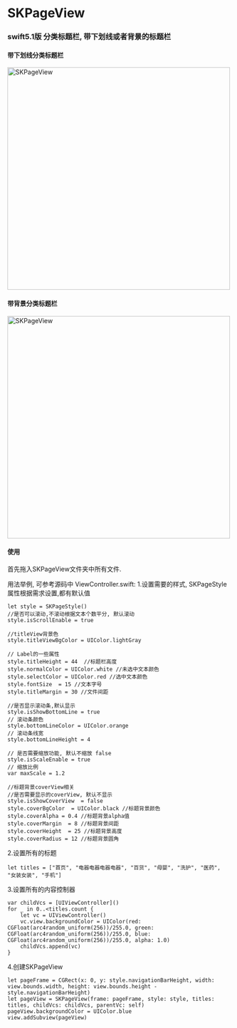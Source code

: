 # SKPageView


### swift5.1版 分类标题栏, 带下划线或者背景的标题栏


#### 带下划线分类标题栏
<img src="https://github.com/honkerSK/SKPageView/tree/master/img/bottomLine.png" width="500" alt="SKPageView"></img>



#### 带背景分类标题栏
<img src="https://github.com/honkerSK/SKPageView/tree/master/img/coverView.png" width="500" alt="SKPageView"></img>


#### 使用

首先拖入SKPageView文件夹中所有文件.

用法举例, 可参考源码中 ViewController.swift:
1.设置需要的样式, SKPageStyle属性根据需求设置,都有默认值

```
let style = SKPageStyle()
//是否可以滚动,不滚动根据文本个数平分, 默认滚动
style.isScrollEnable = true

//titleView背景色
style.titleViewBgColor = UIColor.lightGray

// Label的一些属性
style.titleHeight = 44  //标题栏高度
style.normalColor = UIColor.white //未选中文本颜色
style.selectColor = UIColor.red //选中文本颜色
style.fontSize  = 15 //文本字号
style.titleMargin = 30 //文件间距

//是否显示滚动条,默认显示
style.isShowBottomLine = true
// 滚动条颜色
style.bottomLineColor = UIColor.orange
// 滚动条线宽
style.bottomLineHeight = 4

// 是否需要缩放功能, 默认不缩放 false
style.isScaleEnable = true
// 缩放比例
var maxScale = 1.2

//标题背景coverView相关
//是否需要显示的coverView, 默认不显示
style.isShowCoverView  = false
style.coverBgColor  = UIColor.black //标题背景颜色
style.coverAlpha = 0.4 //标题背景alpha值
style.coverMargin  = 8 //标题背景间距
style.coverHeight  = 25 //标题背景高度
style.coverRadius = 12 //标题背景圆角
```

2.设置所有的标题
```
let titles = ["首页", "电器电器电器电器", "百货", "母婴", "洗护", "医药", "女装女装", "手机"]
```

3.设置所有的内容控制器
```
var childVcs = [UIViewController]()
for _ in 0..<titles.count {
    let vc = UIViewController()
    vc.view.backgroundColor = UIColor(red: CGFloat(arc4random_uniform(256))/255.0, green: CGFloat(arc4random_uniform(256))/255.0, blue: CGFloat(arc4random_uniform(256))/255.0, alpha: 1.0)
    childVcs.append(vc)
}
```

4.创建SKPageView
```
let pageFrame = CGRect(x: 0, y: style.navigationBarHeight, width: view.bounds.width, height: view.bounds.height - style.navigationBarHeight)
let pageView = SKPageView(frame: pageFrame, style: style, titles: titles, childVcs: childVcs, parentVc: self)
pageView.backgroundColor = UIColor.blue
view.addSubview(pageView)
```
